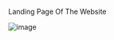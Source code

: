 Landing Page Of The Website

![image](https://github.com/VISHREY22/Room-Booking-Website/assets/153130484/7b0b4ac6-5979-4e80-a445-ef3345671026)
